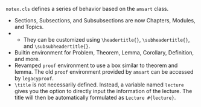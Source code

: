 `notex.cls` defines a series of behavior based on the `amsart` class.

* Sections, Subsections, and Subsubsections are now Chapters, Modules, and Topics.
* * They can be customized using `\headertitle{}`, `\subheadertitle{}`, and `\subsubheadertitle{}`.
* Builtin environment for Problem, Theorem, Lemma, Corollary, Definition, and more.
* Revamped `proof` environment to use a box similar to theorem and lemma. The old `proof` environment provided by `amsart` can be accessed by `legacyproof`.
* `\title` is not necessarily defined. Instead, a variable named `lecture` gives you the option to directly input the information of the lecture. The title will then be automatically formulated as `Lecture #{lecture}`.

